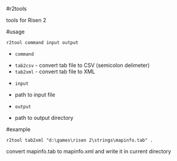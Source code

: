#r2tools

tools for Risen 2

#usage

`r2tool command input output`

* `command`
 - `tab2csv` - convert tab file to CSV (semicolon delimeter)
 - `tab2xml` - convert tab file to XML
* `input`
 - path to input file
* `output`
 - path to output directory

#example

`r2tool tab2xml "d:\games\risen 2\strings\mapinfo.tab" .`

convert mapinfo.tab to mapinfo.xml and write it in current directory
